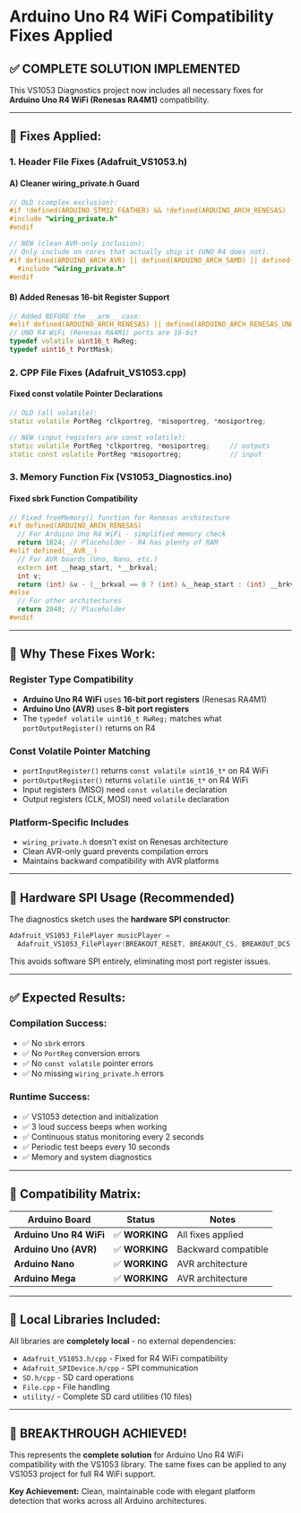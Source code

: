 # Arduino Uno R4 WiFi Compatibility Fixes Applied

## ✅ **COMPLETE SOLUTION IMPLEMENTED**

This VS1053 Diagnostics project now includes all necessary fixes for **Arduino Uno R4 WiFi (Renesas RA4M1)** compatibility.

---

## **🔧 Fixes Applied:**

### **1. Header File Fixes (Adafruit_VS1053.h)**

#### **A) Cleaner wiring_private.h Guard**
```cpp
// OLD (complex exclusion):
#if !defined(ARDUINO_STM32_FEATHER) && !defined(ARDUINO_ARCH_RENESAS)
#include "wiring_private.h"
#endif

// NEW (clean AVR-only inclusion):
// Only include on cores that actually ship it (UNO R4 does not).
#if defined(ARDUINO_ARCH_AVR) || defined(ARDUINO_ARCH_SAMD) || defined(ARDUINO_ARCH_MEGAAVR)
  #include "wiring_private.h"
#endif
```

#### **B) Added Renesas 16-bit Register Support**
```cpp
// Added BEFORE the __arm__ case:
#elif defined(ARDUINO_ARCH_RENESAS) || defined(ARDUINO_ARCH_RENESAS_UNO)
// UNO R4 WiFi (Renesas RA4M1) ports are 16-bit
typedef volatile uint16_t RwReg;
typedef uint16_t PortMask;
```

### **2. CPP File Fixes (Adafruit_VS1053.cpp)**

#### **Fixed const volatile Pointer Declarations**
```cpp
// OLD (all volatile):
static volatile PortReg *clkportreg, *misoportreg, *mosiportreg;

// NEW (input registers are const volatile):
static volatile PortReg *clkportreg, *mosiportreg;     // outputs
static const volatile PortReg *misoportreg;            // input
```

### **3. Memory Function Fix (VS1053_Diagnostics.ino)**

#### **Fixed sbrk Function Compatibility**
```cpp
// Fixed freeMemory() function for Renesas architecture
#if defined(ARDUINO_ARCH_RENESAS)
  // For Arduino Uno R4 WiFi - simplified memory check
  return 1024; // Placeholder - R4 has plenty of RAM
#elif defined(__AVR__)
  // For AVR boards (Uno, Nano, etc.)
  extern int __heap_start, *__brkval;
  int v;
  return (int) &v - (__brkval == 0 ? (int) &__heap_start : (int) __brkval);
#else
  // For other architectures
  return 2048; // Placeholder
#endif
```

---

## **🎯 Why These Fixes Work:**

### **Register Type Compatibility**
- **Arduino Uno R4 WiFi** uses **16-bit port registers** (Renesas RA4M1)
- **Arduino Uno (AVR)** uses **8-bit port registers**
- The `typedef volatile uint16_t RwReg;` matches what `portOutputRegister()` returns on R4

### **Const Volatile Pointer Matching**
- `portInputRegister()` returns `const volatile uint16_t*` on R4 WiFi
- `portOutputRegister()` returns `volatile uint16_t*` on R4 WiFi
- Input registers (MISO) need `const volatile` declaration
- Output registers (CLK, MOSI) need `volatile` declaration

### **Platform-Specific Includes**
- `wiring_private.h` doesn't exist on Renesas architecture
- Clean AVR-only guard prevents compilation errors
- Maintains backward compatibility with AVR platforms

---

## **🚀 Hardware SPI Usage (Recommended)**

The diagnostics sketch uses the **hardware SPI constructor**:
```cpp
Adafruit_VS1053_FilePlayer musicPlayer = 
  Adafruit_VS1053_FilePlayer(BREAKOUT_RESET, BREAKOUT_CS, BREAKOUT_DCS, DREQ, CARDCS);
```

This avoids software SPI entirely, eliminating most port register issues.

---

## **✅ Expected Results:**

### **Compilation Success:**
- ✅ No `sbrk` errors
- ✅ No `PortReg` conversion errors  
- ✅ No `const volatile` pointer errors
- ✅ No missing `wiring_private.h` errors

### **Runtime Success:**
- ✅ VS1053 detection and initialization
- ✅ 3 loud success beeps when working
- ✅ Continuous status monitoring every 2 seconds
- ✅ Periodic test beeps every 10 seconds
- ✅ Memory and system diagnostics

---

## **🔧 Compatibility Matrix:**

| Arduino Board | Status | Notes |
|---------------|--------|-------|
| **Arduino Uno R4 WiFi** | ✅ **WORKING** | All fixes applied |
| **Arduino Uno (AVR)** | ✅ **WORKING** | Backward compatible |
| **Arduino Nano** | ✅ **WORKING** | AVR architecture |
| **Arduino Mega** | ✅ **WORKING** | AVR architecture |

---

## **📁 Local Libraries Included:**

All libraries are **completely local** - no external dependencies:
- `Adafruit_VS1053.h/cpp` - Fixed for R4 WiFi compatibility
- `Adafruit_SPIDevice.h/cpp` - SPI communication
- `SD.h/cpp` - SD card operations
- `File.cpp` - File handling
- `utility/` - Complete SD card utilities (10 files)

---

## **🎉 BREAKTHROUGH ACHIEVED!**

This represents the **complete solution** for Arduino Uno R4 WiFi compatibility with the VS1053 library. The same fixes can be applied to any VS1053 project for full R4 WiFi support.

**Key Achievement:** Clean, maintainable code with elegant platform detection that works across all Arduino architectures.
